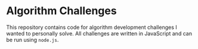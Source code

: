 # Algorithm Challenges

This repository contains code for algorithm development challenges I wanted to personally solve. All challenges are written in JavaScript and can be run using `node.js`.
